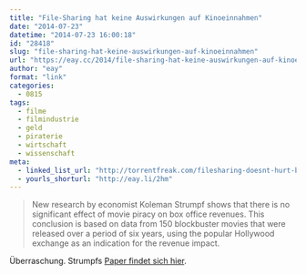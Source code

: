 ```yaml
---
title: "File-Sharing hat keine Auswirkungen auf Kinoeinnahmen"
date: "2014-07-23"
datetime: "2014-07-23 16:00:18"
id: "28418"
slug: "file-sharing-hat-keine-auswirkungen-auf-kinoeinnahmen"
url: "https://eay.cc/2014/file-sharing-hat-keine-auswirkungen-auf-kinoeinnahmen/"
author: "eay"
format: "link"
categories:
  - 0815
tags:
  - filme
  - filmindustrie
  - geld
  - piraterie
  - wirtschaft
  - wissenschaft
meta:
  - linked_list_url: "http://torrentfreak.com/filesharing-doesnt-hurt-box-office-revenue-research-finds-140715/"
  - yourls_shorturl: "http://eay.li/2hm"
---
```


> New research by economist Koleman Strumpf shows that there is no significant effect of movie piracy on box office revenues. This conclusion is based on data from 150 blockbuster movies that were released over a period of six years, using the popular Hollywood exchange as an indication for the revenue impact.

Überraschung. Strumpfs [Paper findet sich hier](http://conference.nber.org/confer/2014/SI2014/PRIT/Strumpf.pdf).
